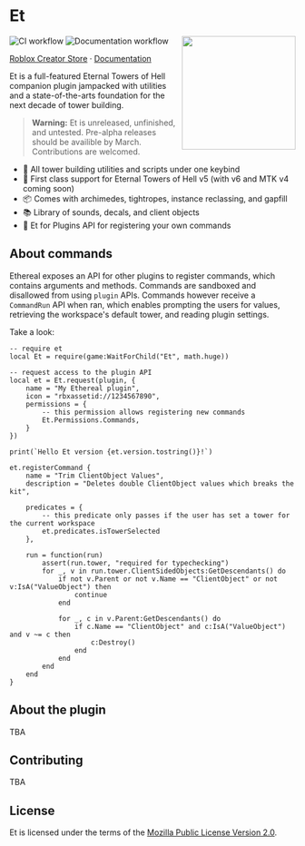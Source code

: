 # Et

<img src="https://raw.githubusercontent.com/znotfireman/et/refs/heads/main/assets/images/et.png" align="right" width="200px" />

![CI workflow](https://github.com/znotfireman/et/actions/workflows/ci.yaml/badge.svg)
![Documentation workflow](https://github.com/znotfireman/et/actions/workflows/docs.yaml/badge.svg)
<!-- TODO: replace with actual creator store page once it releases -->
[Roblox Creator Store](https://tenor.com/view/vr-cuddle-time-jtoh-deletion-2025-gif-9159746476639723483?quality=lossless) ·
[Documentation](https://znotfireman.github.io/et)

Et is a full-featured Eternal Towers of Hell companion plugin jampacked with
utilities and a state-of-the-arts foundation for the next decade of tower
building.

> **Warning:**
> Et is unreleased, unfinished, and untested. Pre-alpha releases should be
> availible by March. Contributions are welcomed.

- 🚀 All tower building utilities and scripts under one keybind
- 🧰 First class support for Eternal Towers of Hell v5 (with v6 and MTK v4 coming soon)
- 📦 Comes with archimedes, tightropes, instance reclassing, and gapfill
- 📚 Library of sounds, decals, and client objects
- 🧩 Et for Plugins API for registering your own commands

## About commands

Ethereal exposes an API for other plugins to register commands, which contains
arguments and methods. Commands are sandboxed and disallowed from using `plugin`
APIs. Commands however receive a `CommandRun` API when ran, which enables
prompting the users for values, retrieving the workspace's default tower, and
reading plugin settings.

Take a look:

```Luau
-- require et
local Et = require(game:WaitForChild("Et", math.huge))

-- request access to the plugin API
local et = Et.request(plugin, {
    name = "My Ethereal plugin",
    icon = "rbxassetid://1234567890",
    permissions = {
        -- this permission allows registering new commands
        Et.Permissions.Commands,
    }
})

print(`Hello Et version {et.version.tostring()}!`)

et.registerCommand {
    name = "Trim ClientObject Values",
    description = "Deletes double ClientObject values which breaks the kit",

    predicates = {
        -- this predicate only passes if the user has set a tower for the current workspace
        et.predicates.isTowerSelected
    },

    run = function(run)
        assert(run.tower, "required for typechecking")
        for _, v in run.tower.ClientSidedObjects:GetDescendants() do
            if not v.Parent or not v.Name == "ClientObject" or not v:IsA("ValueObject") then
                continue
            end

            for _, c in v.Parent:GetDescendants() do
                if c.Name == "ClientObject" and c:IsA("ValueObject") and v ~= c then
                    c:Destroy()
                end
            end
        end
    end
}
```

## About the plugin

TBA

## Contributing

TBA

## License

Et is licensed under the terms of the [Mozilla Public License Version 2.0](./LICENSE.md).
